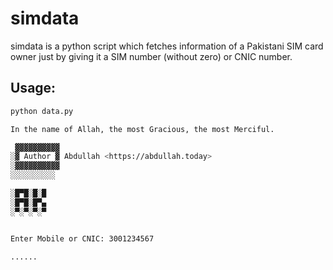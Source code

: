 # simdata


simdata is a python script which fetches information of a Pakistani SIM card owner just by giving it a SIM number (without zero) or CNIC number.


## Usage:

```bash
python data.py

In the name of Allah, the most Gracious, the most Merciful.

 ▓▓▓▓▓▓▓▓▓▓
░▓ Author ▓ Abdullah <https://abdullah.today>
░▓▓▓▓▓▓▓▓▓▓
░░░░░░░░░░

░█▀█░█░█
░█▀█░█▀▄
░▀░▀░▀░▀


Enter Mobile or CNIC: 3001234567

......
```

